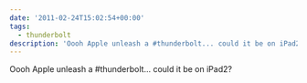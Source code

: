 ```yaml
---
date: '2011-02-24T15:02:54+00:00'
tags:
  - thunderbolt
description: 'Oooh Apple unleash a #thunderbolt... could it be on iPad2? '
---
```

Oooh Apple unleash a #thunderbolt... could it be on iPad2? 
